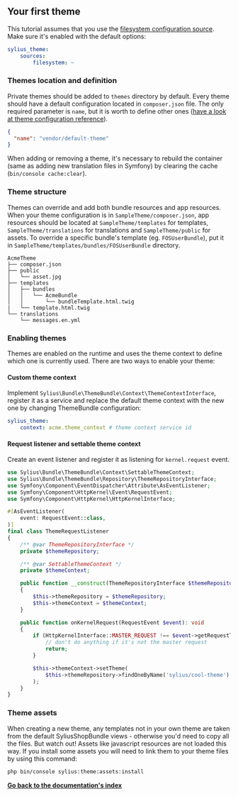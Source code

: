 ## Your first theme

This tutorial assumes that you use the [filesystem configuration source](configuration_sources.md#filesystem-configuration-source).
Make sure it's enabled with the default options:

```yaml
sylius_theme:
    sources:
        filesystem: ~
```

### Themes location and definition

Private themes should be added to `themes` directory by default. Every theme should have a default configuration
located in `composer.json` file. The only required parameter is `name`, but it is worth to define other ones
([have a look at theme configuration reference](theme_configuration_reference.md)).

```json
{
  "name": "vendor/default-theme"
}
```

When adding or removing a theme, it's necessary to rebuild the container (same as adding new translation files in Symfony) by clearing the cache (`bin/console cache:clear`).

### Theme structure

Themes can override and add both bundle resources and app resources. When your theme configuration is in `SampleTheme/composer.json`,
app resources should be located at `SampleTheme/templates` for templates, `SampleTheme/translations` for translations and `SampleTheme/public` for assets.
To override a specific bundle's template (eg. `FOSUserBundle`), put it in `SampleTheme/templates/bundles/FOSUserBundle` directory.

```
AcmeTheme
├── composer.json
├── public
│   └── asset.jpg
├── templates
│   ├── bundles
│   │   └── AcmeBundle
│   │       └── bundleTemplate.html.twig
|   └── template.html.twig
└── translations
    └── messages.en.yml
```

### Enabling themes

Themes are enabled on the runtime and uses the theme context to define which one is currently used.
There are two ways to enable your theme:

#### Custom theme context

Implement `Sylius\Bundle\ThemeBundle\Context\ThemeContextInterface`, register it as a service and replace the default
theme context with the new one by changing ThemeBundle configuration:

```yaml
sylius_theme:
    context: acme.theme_context # theme context service id
```

#### Request listener and settable theme context

Create an event listener and register it as listening for `kernel.request` event.

```php
use Sylius\Bundle\ThemeBundle\Context\SettableThemeContext;
use Sylius\Bundle\ThemeBundle\Repository\ThemeRepositoryInterface;
use Symfony\Component\EventDispatcher\Attribute\AsEventListener;
use Symfony\Component\HttpKernel\Event\RequestEvent;
use Symfony\Component\HttpKernel\HttpKernelInterface;

#[AsEventListener(
    event: RequestEvent::class,
)]
final class ThemeRequestListener
{
    /** @var ThemeRepositoryInterface */
    private $themeRepository;

    /** @var SettableThemeContext */
    private $themeContext;

    public function __construct(ThemeRepositoryInterface $themeRepository, SettableThemeContext $themeContext)
    {
        $this->themeRepository = $themeRepository;
        $this->themeContext = $themeContext;
    }

    public function onKernelRequest(RequestEvent $event): void
    {
        if (HttpKernelInterface::MASTER_REQUEST !== $event->getRequestType()) {
            // don't do anything if it's not the master request
            return;
        }

        $this->themeContext->setTheme(
            $this->themeRepository->findOneByName('sylius/cool-theme')
        );
    }
}
```

### Theme assets

When creating a new theme, any templates not in your own theme are taken from the default SyliusShopBundle views - otherwise you'd need to copy all the files.
But watch out! Assets like javascript resources are not loaded this way. If you install some assets you will need to link them to
your theme files by using this command:

```bash
php bin/console sylius:theme:assets:install
```

**[Go back to the documentation's index](index.md)**
